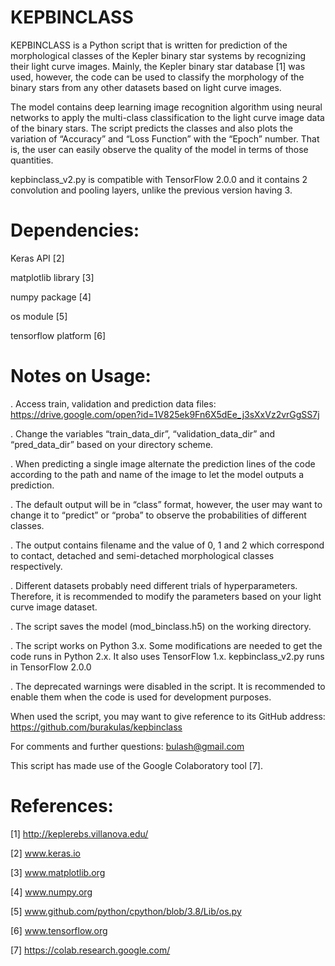 # KEPBINCLASS
KEPBINCLASS is a Python script that is written for prediction of the morphological classes of the Kepler binary star systems by recognizing their light curve images. Mainly, the Kepler binary star database [1] was used, however, the code can be used to classify the morphology of the binary stars from any other datasets based on light curve images.  

The model contains deep learning image recognition algorithm using neural networks to apply the multi-class classification to the light curve image data of the binary stars. The script predicts the classes and also plots the variation of “Accuracy” and “Loss Function” with the “Epoch” number. That is, the user can easily observe the quality of the model in terms of those quantities. 

kepbinclass_v2.py is compatible with TensorFlow 2.0.0 and it contains 2 convolution and pooling layers, unlike the previous version having 3. 

# Dependencies: 

Keras API [2] 

matplotlib library [3] 

numpy package [4] 

os module [5] 

tensorflow platform [6] 

 
# Notes on Usage: 

. Access train, validation and prediction data files: https://drive.google.com/open?id=1V825ek9Fn6X5dEe_j3sXxVz2vrGgSS7j

. Change the variables “train_data_dir”, “validation_data_dir” and “pred_data_dir” based on your directory scheme. 

. When predicting a single image alternate the prediction lines of the code according to the path and name of the image to let the model outputs a prediction. 

. The default output will be in “class” format, however, the user may want to change it to “predict” or “proba” to observe the probabilities of different classes. 

. The output contains filename and the value of 0, 1 and 2 which correspond to contact, detached and semi-detached morphological classes respectively.  

. Different datasets probably need different trials of hyperparameters. Therefore, it is recommended to modify the parameters based on your light curve image dataset. 

. The script saves the model (mod_binclass.h5) on the working directory. 

. The script works on Python 3.x. Some modifications are needed to get the code runs in Python 2.x. It also uses TensorFlow 1.x. kepbinclass_v2.py runs in TensorFlow 2.0.0

. The deprecated warnings were disabled in the script. It is recommended to enable them when the code is used for development purposes. 


When used the script, you may want to give reference to its GitHub address: https://github.com/burakulas/kepbinclass

For comments and further questions: bulash@gmail.com

This script has made use of the Google Colaboratory tool [7]. 

# References: 

[1] http://keplerebs.villanova.edu/   

[2] www.keras.io 

[3] www.matplotlib.org 

[4] www.numpy.org 

[5] www.github.com/python/cpython/blob/3.8/Lib/os.py 

[6] www.tensorflow.org 

[7] https://colab.research.google.com/
